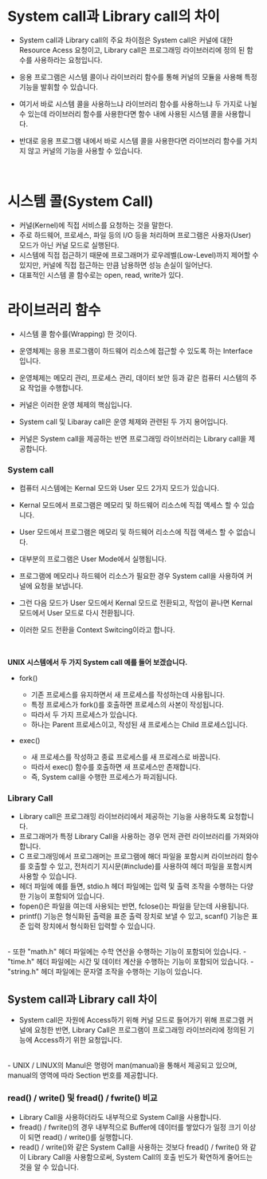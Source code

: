 <h1> System call과 Library call의 차이 </h1>

- System call과 Library call의 주요 차이점은 System call은 커널에 대한 Resource Acess 요청이고, Library call은 프로그래밍 라이브러리에 정의 된 함수를 사용하라는 요청입니다. <br />

- 응용 프로그램은 시스템 콜이나 라이브러리 함수를 통해 커널의 모듈을 사용해 특정 기능을 발휘할 수 있습니다.
- 여기서 바로 시스템 콜을 사용하느냐 라이브러리 함수를 사용하느냐 두 가지로 나뉠 수 있는데 라이브러리 함수를 사용한다면 함수 내에 사용된 시스템 콜을 사용합니다.
- 반대로 응용 프로그램 내에서 바로 시스템 콜을 사용한다면 라이브러리 함수를 거치지 않고 커널의 기능을 사용할 수 있습니다.
<br />

<h1> 시스템 콜(System Call) </h1>

- 커널(Kernel)에 직접 서비스를 요청하는 것을 말한다.
- 주로 하드웨어, 프로세스, 파일 등의 I/O 등을 처리하며 프로그램은 사용자(User) 모드가 아닌 커널 모드로 실행된다.
- 시스템에 직접 접근하기 때문에 프로그래머가 로우레벨(Low-Level)까지 제어할 수 있지만, 커널에 직접 접근하는 만큼 남용하면 성능 손실이 일어난다.
- 대표적인 시스템 콜 함수로는 open, read, write가 있다.

<h1> 라이브러리 함수 </h1>

- 시스템 콜 함수를(Wrapping) 한 것이다.

- 운영체제는 응용 프로그램이 하드웨어 리소스에 접근할 수 있도록 하는 Interface입니다.
- 운영체제는 메모리 관리, 프로세스 관리, 데이터 보안 등과 같은 컴퓨터 시스템의 주요 작업을 수행합니다.
- 커널은 이러한 운영 체제의 핵심입니다.
- System call 및 Libaray call은 운영 체제와 관련된 두 가지 용어입니다.
- 커널은 System call을 제공하는 반면 프로그래밍 라이브러리는 Library call을 제공합니다.

<h3> System call </h3>

- 컴퓨터 시스템에는 Kernal 모드와 User 모드 2가지 모드가 있습니다.
- Kernal 모드에서 프로그램은 메모리 및 하드웨어 리소스에 직접 액세스 할 수 있습니다.
- User 모드에서 프로그램은 메모리 및 하드웨어 리소스에 직접 액세스 할 수 없습니다.

- 대부분의 프로그램은 User Mode에서 실행됩니다.
- 프로그램에 메모리나 하드웨어 리소스가 필요한 경우 System call을 사용하여 커널에 요청을 보냅니다.
- 그런 다음 모드가 User 모드에서 Kernal 모드로 전환되고, 작업이 끝나면 Kernal 모드에서 User 모드로 다시 전환됩니다.
- 이러한 모드 전환을 Context Switcing이라고 합니다.
<br />

<b> UNIX 시스템에서 두 가지 System call 예를 들어 보겠습니다. <br /> </b>

- fork()

  - 기존 프로세스를 유지하면서 새 프로세스를 작성하는데 사용됩니다.
  - 특정 프로세스가 fork()를 호출하면 프로세스의 사본이 작성됩니다.
  - 따라서 두 가지 프로세스가 있습니다.
  - 하나는 Parent 프로세스이고, 작성된 새 프로세스는 Child 프로세스입니다.

- exec()

  - 새 프로세스를 작성하고 종료 프로세스를 새 프로레스로 바꿉니다.
  - 따라서 exec() 함수를 호출하면 새 프로세스만 존재합니다.
  - 즉, System call을 수행한 프로세스가 파괴됩니다.

<h3> Library Call </h3>

- Library call은 프로그래밍 라이브러리에서 제공하는 기능을 사용하도록 요청합니다.
- 프로그래머가 특정 Library Call을 사용하는 경우 먼저 관련 라이브러리를 가져와야 합니다.
- C 프로그래밍에서 프로그래머는 프로그램에 해더 파일을 포함시켜 라이브러리 함수를 호출할 수 있고, 전처리기 지시문(#include)를 사용하여 헤더 파일을 포함시켜 사용할 수 있습니다.
- 헤더 파일에 예를 들면, stdio.h 헤더 파일에는 입력 및 출력 조작을 수행하는 다양한 기능이 포함되어 있습니다.
- fopen()은 파일을 여는데 사용되는 반면, fclose()는 파일을 닫는데 사용됩니다.
- printf() 기능은 형식화된 출력을 표준 출력 장치로 보낼 수 있고, scanf() 기능은 표준 입력 장치에서 형식화된 입력할 수 있습니다.
<br />
- 또한 "math.h" 헤더 파일에는 수학 연산을 수행하는 기능이 포함되어 있습니다.
- "time.h" 헤더 파일에는 시간 및 데이터 계산을 수행하는 기능이 포함되어 있습니다.
- "string.h" 헤더 파일에는 문자열 조작을 수행하는 기능이 있습니다.


<h2> System call과 Library call 차이 </h2>

- System call은 자원에 Access하기 위해 커널 모드로 들어가기 위해 프로그램 커널에 요청한 반면, Library Call은 프로그램이 프로그래밍 라이브러리에 정의된 기능에 Access하기 위한 요청입니다.
<br />
- UNIX / LINUX의 Manul은 명령어 man(manual)을 통해서 제공되고 있으며, manual의 영역에 따라 Section 번호를 제공합니다. 

<h3> read() / write() 및 fread() / fwrite() 비교 </h3>

- Library Call을 사용하더라도 내부적으로 System Call을 사용합니다.
- fread() / fwrite()의 경우 내부적으로 Buffer에 데이터를 쌓았다가 일정 크기 이상이 되면 read() / write()를 실행합니다.
- read() / write()와 같은 System Call을 사용하는 것보다 fread() / fwrite() 와 같이 Library Call을 사용함으로써, System Call의 호출 빈도가 확연하게 줄어드는 것을 알 수 있습니다.

